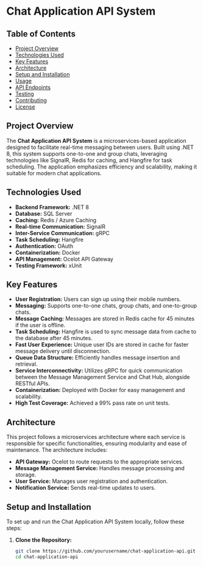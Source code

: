 # Chat Application API System

## Table of Contents
- [Project Overview](#project-overview)
- [Technologies Used](#technologies-used)
- [Key Features](#key-features)
- [Architecture](#architecture)
- [Setup and Installation](#setup-and-installation)
- [Usage](#usage)
- [API Endpoints](#api-endpoints)
- [Testing](#testing)
- [Contributing](#contributing)
- [License](#license)

## Project Overview
The **Chat Application API System** is a microservices-based application designed to facilitate real-time messaging between users. Built using .NET 8, this system supports one-to-one and group chats, leveraging technologies like SignalR, Redis for caching, and Hangfire for task scheduling. The application emphasizes efficiency and scalability, making it suitable for modern chat applications.

## Technologies Used
- **Backend Framework:** .NET 8
- **Database:** SQL Server
- **Caching:** Redis / Azure Caching
- **Real-time Communication:** SignalR
- **Inter-Service Communication:** gRPC
- **Task Scheduling:** Hangfire
- **Authentication:** OAuth
- **Containerization:** Docker
- **API Management:** Ocelot API Gateway
- **Testing Framework:** xUnit

## Key Features
- **User Registration:** Users can sign up using their mobile numbers.
- **Messaging:** Supports one-to-one chats, group chats, and one-to-group chats.
- **Message Caching:** Messages are stored in Redis cache for 45 minutes if the user is offline.
- **Task Scheduling:** Hangfire is used to sync message data from cache to the database after 45 minutes.
- **Fast User Experience:** Unique user IDs are stored in cache for faster message delivery until disconnection.
- **Queue Data Structure:** Efficiently handles message insertion and retrieval.
- **Service Interconnectivity:** Utilizes gRPC for quick communication between the Message Management Service and Chat Hub, alongside RESTful APIs.
- **Containerization:** Deployed with Docker for easy management and scalability.
- **High Test Coverage:** Achieved a 99% pass rate on unit tests.

## Architecture
This project follows a microservices architecture where each service is responsible for specific functionalities, ensuring modularity and ease of maintenance. The architecture includes:

- **API Gateway:** Ocelot to route requests to the appropriate services.
- **Message Management Service:** Handles message processing and storage.
- **User Service:** Manages user registration and authentication.
- **Notification Service:** Sends real-time updates to users.

## Setup and Installation
To set up and run the Chat Application API System locally, follow these steps:

1. **Clone the Repository:**
   ```bash
   git clone https://github.com/yourusername/chat-application-api.git
   cd chat-application-api
